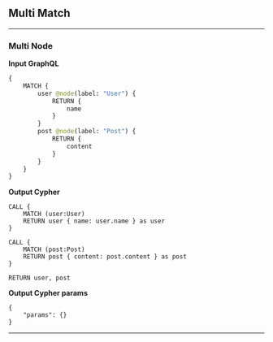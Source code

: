 ## Multi Match

---

### Multi Node

**Input GraphQL**

```graphql
{
    MATCH {
        user @node(label: "User") {
            RETURN {
                name
            }
        }
        post @node(label: "Post") {
            RETURN {
                content
            }
        }
    }
}
```

**Output Cypher**

```cypher
CALL {
    MATCH (user:User)
    RETURN user { name: user.name } as user
}

CALL {
    MATCH (post:Post)
    RETURN post { content: post.content } as post
}

RETURN user, post
```

**Output Cypher params**

```params
{
    "params": {}
}
```

---
